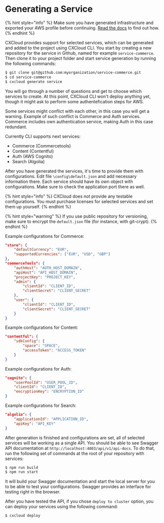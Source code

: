 # Generating a Service

{% hint style="info" %}
Make sure you have generated infrastructure and exported your AWS profile before continuing. [Read the docs](generating-infrastructure.md) to find out how.
{% endhint %}

CXCloud provides support for selected services, which can be generated and added to the project using CXCloud CLI. You start by creating a new repository for the service in Github, named for example `service-commerce`. Then clone it to your project folder and start service generation by running the following commands:

```bash
$ git clone git@github.com:myorganization/service-commerce.git
$ cd service-commerce
$ cxcloud generate service
```

You will go through a number of questions and get to choose which services to create. At this point, CXCloud CLI won't deploy anything yet, though it might ask to perform some authentefication steps for AWS.

Some services might conflict with each other, in this case you will get a warning. Example of such conflict is Commerce and Auth services. Commerce includes own authentication service, making Auth in this case redundant.

Currently CLI supports next services:

- Commerce (Commercetools)
- Content (Contentful)
- Auth (AWS Cognito)
- Search (Algolia)

After you have generated the services, it's time to provide them with configurations. Edit file `\config\default.json` and add necessary information there. Each service should have its own object with configurations. Make sure to check the application port there as well.

{% hint style="info" %}
CXCloud does not provide any testable configurations. You must purchase licenses for selected services and set them up yourself.
{% endhint %}

{% hint style="warning" %}
If you use public repository for versioning, make sure to encrypt the `default.json` file (for instance, with git-crypt).
{% endhint %}

Example configurations for Commerce:

```json
"store": {
    "defaultCurrency": "EUR",
    "supportedCurrencies": ["EUR", "USD", "GBP"]
},
"commerceTools": {
    "authHost": "AUTH_HOST_DOMAIN",
    "apiHost": "API_HOST_DOMAIN",
    "projectKey": "PROJECT_KEY",
    "admin": {
        "clientId": "CLIENT_ID",
        "clientSecret": "CLIENT_SECRET"
    },
    "user": {
        "clientId": "CLIENT_ID",
        "clientSecret": "CLIENT_SECRET"
    }
}
```

Example configurations for Content:

```json
"contentful": {
    "sdkConfig": {
        "space": "SPACE",
        "accessToken": "ACCESS_TOKEN"
    }
}
```

Example configurations for Auth:

```json
"cognito": {
    "userPoolId": "USER_POOL_ID",
    "clientId": "CLIENT_ID",
    "encryptionKey": "ENCRYPTION_ID"
}
```

Example configurations for Search:

```json
"algolia": {
    "applicationId": "APPLICATION_ID",
    "apiKey": "API_KEY"
}
```

After generation is finished and configurations are set, all of selected services will be working as a single API. You should be able to see Swagger API documentation at `http://localhost:4003/api/v1/api-docs`. To do that, run the following set of commands at the root of your repository with services:

```bash
$ npm run build
$ npm run start
```

It will build your Swagger documentation and start the local server for you to be able to test your configurations. Swagger provides an interface for testing right in the browser.

After you have tested the API, if you chose `deploy to cluster` option, you can deploy your services using the following command:

```bash
$ cxcloud deploy
```

